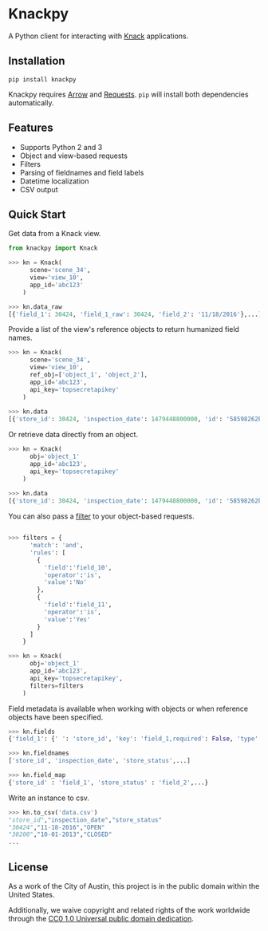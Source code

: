 # Knackpy 

A Python client for interacting with [Knack](http://knack.com) applications.

## Installation

```
pip install knackpy
```

Knackpy requires [Arrow](http://arrow.readthedocs.io/en/latest/) and [Requests](http://docs.python-requests.org/en/master/). ```pip``` will install both dependencies automatically.

## Features
- Supports Python 2 and 3
- Object and view-based requests
- Filters
- Parsing of fieldnames and field labels
- Datetime localization
- CSV output

## Quick Start

Get data from a Knack view.

```python
from knackpy import Knack

>>> kn = Knack(
      scene='scene_34',
      view='view_10',
      app_id='abc123'
    )

>>> kn.data_raw
[{'field_1': 30424, 'field_1_raw': 30424, 'field_2': '11/18/2016'},...]
```

Provide a list of the view's reference objects to return humanized field names.

```python
>>> kn = Knack(
      scene='scene_34',
      view='view_10',
      ref_obj=['object_1', 'object_2'],
      app_id='abc123',
      api_key='topsecretapikey'
    )
 
>>> kn.data
[{'store_id': 30424, 'inspection_date': 1479448800000, 'id': '58598262bcb3437b51194040'},...]

```

Or retrieve data directly from an object.

```python
>>> kn = Knack(
      obj='object_1'
      app_id='abc123',
      api_key='topsecretapikey'
    )
   
>>> kn.data
[{'store_id': 30424, 'inspection_date': 1479448800000, 'id': '58598262bcb3437b51194040'},...]
```

You can also pass a [filter](https://www.knack.com/developer-documentation/#filters) to your object-based requests. 

```python

>>> filters = {
      'match': 'and',
      'rules': [
        {
          'field':'field_10',
          'operator':'is',
          'value':'No'
        },
        {
          'field':'field_11',
          'operator':'is',
          'value':'Yes'
        }
      ]
    }

>>> kn = Knack(
      obj='object_1'
      app_id='abc123',
      api_key='topsecretapikey',
      filters=filters
    )
```

Field metadata is available when working with objects or when reference objects have been specified.

```python
>>> kn.fields
{'field_1': {' ': 'store_id', 'key': 'field_1,required': False, 'type': 'auto_increment'},...}

>>> kn.fieldnames
['store_id', 'inspection_date', 'store_status',...]

>>> kn.field_map
{'store_id' : 'field_1', 'store_status' : 'field_2',...}
```

Write an instance to csv.

```python
>>> kn.to_csv('data.csv')
"store_id","inspection_date","store_status"
"30424","11-18-2016","OPEN"
"30200","10-01-2013","CLOSED"
...
```

## License

As a work of the City of Austin, this project is in the public domain within the United States.

Additionally, we waive copyright and related rights of the work worldwide through the [CC0 1.0 Universal public domain dedication](https://creativecommons.org/publicdomain/zero/1.0/).

